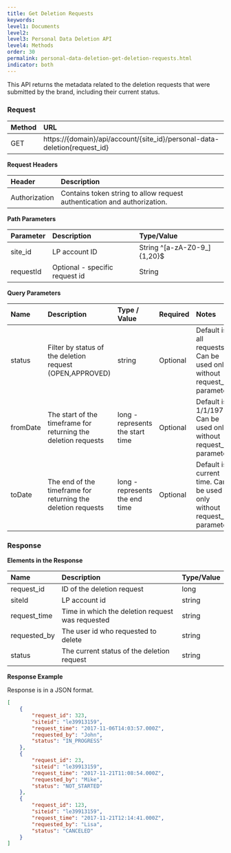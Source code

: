 ```yaml
---
title: Get Deletion Requests
keywords:
level1: Documents
level2: 
level3: Personal Data Deletion API
level4: Methods
order: 30
permalink: personal-data-deletion-get-deletion-requests.html
indicator: both
---
```


This API returns the metadata related to the deletion requests that were submitted by the brand, including their current status.

### Request

 |Method|      URL|
 |:--------  |:---  |
 |GET|  https://{domain}/api/account/{site_id}/personal-data-deletion{request_id} |

**Request Headers**

 |Header         |Description  |
 |:------|        :--------  |
 |Authorization|  Contains token string to allow request authentication and authorization.  |

 **Path Parameters**

  |Parameter|  Description|  Type/Value |
  |:------    |:--------    |:--------|
  |site_id|  LP account ID|   String ^[a-zA-Z0-9_]{1,20}$|
  |requestId  |Optional - specific request id   |String|

 **Query Parameters**

 | Name | Description | Type / Value | Required | Notes |
 | :---- | :------- | :--------- | :--- | :--- |
 | status| Filter by status of the deletion request (OPEN,APPROVED)  | string| Optional | Default is all requests. Can be used only without request_id parameter |
 | fromDate| The start of the timeframe for returning the deletion requests | long - represents the start time| Optional | Default is 1/1/1970. Can be used only without request_id parameter. |
 | toDate| The end of the timeframe for returning the deletion requests| long  - represents the end time| Optional | Default is current time. Can be used only without request_id parameter. |


### Response

 **Elements in the Response**

 |Name                 | Description                                                                    | Type/Value
 |:------------------- | :----------------------------------------------------------------------------- | :---------
 |request_id           | ID of the deletion request                                     | long |
 |siteId               | LP account id                                  | string|
 |request_time         | Time in which the deletion request was requested                                | string|
 |requested_by         | The user id who requested to delete     | string|
 |status               | The current status of the deletion request     | string|


 **Response Example**

Response is in a JSON format.

```json
[
    {
        "request_id": 323,
        "siteid": "le39913159",
        "request_time": "2017-11-06T14:03:57.000Z",
        "requested_by": "John",
        "status": "IN_PROGRESS"
    },
    {
        "request_id": 23,
        "siteid": "le39913159",
        "request_time": "2017-11-21T11:08:54.000Z",
        "requested_by": "Mike",
        "status": "NOT_STARTED"
    },
    {
        "request_id": 123,
        "siteid": "le39913159",
        "request_time": "2017-11-21T12:14:41.000Z",
        "requested_by": "Lisa",
        "status": "CANCELED"
    }
]

```
